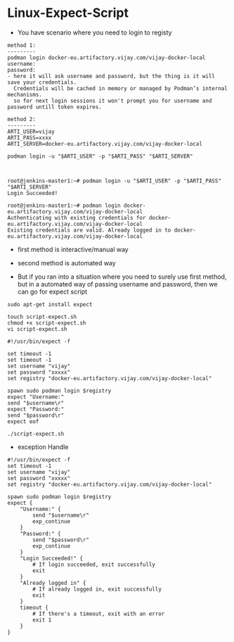 # Linux-Expect-Script

- You have scenario where you need to login to registy

```
method 1:
---------
podman login docker-eu.artifactory.vijay.com/vijay-docker-local
username:
password:
- here it will ask username and password, but the thing is it will save your credentials.
  Credentials will be cached in memory or managed by Podman’s internal mechanisms.
  so for next login sessions it won't prompt you for username and password untill token expires.

method 2:
---------
ARTI_USER=vijay
ARTI_PASS=xxxx
ARTI_SERVER=docker-eu.artifactory.vijay.com/vijay-docker-local

podman login -u "$ARTI_USER" -p "$ARTI_PASS" "$ARTI_SERVER"



root@jenkins-master1:~# podman login -u "$ARTI_USER" -p "$ARTI_PASS" "$ARTI_SERVER"
Login Succeeded!

root@jenkins-master1:~# podman login docker-eu.artifactory.vijay.com/vijay-docker-local
Authenticating with existing credentials for docker-eu.artifactory.vijay.com/vijay-docker-local
Existing credentials are valid. Already logged in to docker-eu.artifactory.vijay.com/vijay-docker-local
```

- first method is interactive/manual way
- second method is automated way

- But if you ran into a situation where you need to surely use first method, but in a automated way of passing username and password, then we can go for expect script


```
sudo apt-get install expect

touch script-expect.sh
chmod +x script-expect.sh
vi script-expect.sh

```

```
#!/usr/bin/expect -f

set timeout -1
set timeout -1
set username "vijay"
set password "xxxxx"
set registry "docker-eu.artifactory.vijay.com/vijay-docker-local"

spawn sudo podman login $registry
expect "Username:"
send "$username\r"
expect "Password:"
send "$password\r"
expect eof

```

```
./script-expect.sh
```


- exception Handle


  
```
#!/usr/bin/expect -f
set timeout -1
set username "vijay"
set password "xxxxx"
set registry "docker-eu.artifactory.vijay.com/vijay-docker-local"

spawn sudo podman login $registry
expect {
    "Username:" {
        send "$username\r"
        exp_continue
    }
    "Password:" {
        send "$password\r"
        exp_continue
    }
    "Login Succeeded!" {
        # If login succeeded, exit successfully
        exit
    }
    "Already logged in" {
        # If already logged in, exit successfully
        exit
    }
    timeout {
        # If there's a timeout, exit with an error
        exit 1
    }
}

```
